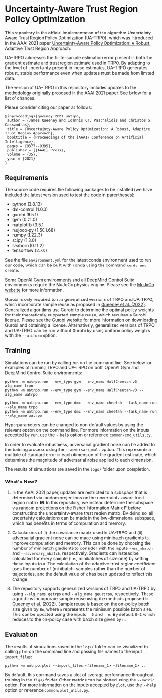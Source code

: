 # Uncertainty-Aware Trust Region Policy Optimization

This repository is the official implementation of the algorithm Uncertainty-Aware Trust Region Policy Optimization (UA-TRPO), which was introduced in the AAAI 2021 paper [Uncertainty-Aware Policy Optimization: A Robust, Adaptive Trust Region Approach](https://ojs.aaai.org/index.php/AAAI/article/view/17130).

UA-TRPO addresses the finite-sample estimation error present in both the gradient estimate and trust region estimate used in TRPO. By adapting to the level of uncertainty present in these estimates, UA-TRPO generates robust, stable performance even when updates must be made from limited data.

The version of UA-TRPO in this repository includes updates to the methodology originally proposed in the AAAI 2021 paper. See below for a list of changes.

Please consider citing our paper as follows:

```
@inproceedings{queeney_2021_uatrpo,
 author = {James Queeney and Ioannis Ch. Paschalidis and Christos G. Cassandras},
 title = {Uncertainty-Aware Policy Optimization: A Robust, Adaptive Trust Region Approach},
 booktitle = {Proceedings of the {AAAI} Conference on Artificial Intelligence},
 pages = {9377--9385},
 publisher = {{AAAI} Press},
 volume = {35},
 year = {2021}
}
```

## Requirements

The source code requires the following packages to be installed (we have included the latest version used to test the code in parentheses):

- python (3.8.13)
- dm-control (1.0.0)
- gurobi (9.5.1)
- gym (0.21.0)
- matplotlib (3.5.1)
- mujoco-py (1.50.1.68)
- numpy (1.22.3)
- scipy (1.8.0)
- seaborn (0.11.2)
- tensorflow (2.7.0)

See the file `environment.yml` for the latest conda environment used to run our code, which can be built with conda using the command `conda env create`.

Some OpenAI Gym environments and all DeepMind Control Suite environments require the MuJoCo physics engine. Please see the [MuJoCo website](https://mujoco.org/) for more information. 

Gurobi is only required to run generalized versions of TRPO and UA-TRPO, which incorporate sample reuse as proposed in [Queeney et al. (2022)](https://arxiv.org/abs/2206.13714). Generalized algorithms use Gurobi to determine the optimal policy weights for their theoretically supported sample reuse, which requires a Gurobi license. Please see the [Gurobi website](https://www.gurobi.com/downloads/) for more information on downloading Gurobi and obtaining a license. Alternatively, generalized versions of TRPO and UA-TRPO can be run without Gurobi by using uniform policy weights with the `--uniform` option.

## Training

Simulations can be run by calling `run` on the command line. See below for examples of running TRPO and UA-TRPO on both OpenAI Gym and DeepMind Control Suite environments:

```
python -m uatrpo.run --env_type gym --env_name HalfCheetah-v3 --alg_name trpo
python -m uatrpo.run --env_type gym --env_name HalfCheetah-v3 --alg_name uatrpo

python -m uatrpo.run --env_type dmc --env_name cheetah --task_name run --alg_name trpo
python -m uatrpo.run --env_type dmc --env_name cheetah --task_name run --alg_name uatrpo
```

Hyperparameters can be changed to non-default values by using the relevant option on the command line. For more information on the inputs accepted by `run`, use the `--help` option or reference `common/cmd_utils.py`.

In order to evaluate robustness, adversarial gradient noise can be added to the training process using the `--adversary_mult` option. This represents a multiple of standard error in each dimension of the gradient estimate, which determines the magnitude of adversarial noise applied to each dimension.

The results of simulations are saved in the `logs/` folder upon completion.

### What's New?

1. In the AAAI 2021 paper, updates are restricted to a subspace that is determined via random projections on the uncertainty-aware trust region matrix **M**. In this repository, we instead determine the subspace via random projections on the Fisher Information Matrix **F** *before* constructing the uncertainty-aware trust region matrix. By doing so, all uncertainty calculations can be made in the low-dimensional subspace, which has benefits in terms of computation and memory. 

2. Calculations of (i) the covariance matrix used in UA-TRPO and (ii) adversarial gradient noise can be made using minibatch gradients to improve computation and memory. This can be done by choosing the number of minibatch gradients to consider with the inputs `--ua_nbatch` and `--adversary_nbatch`, respectively. Gradients can instead be calculated for every sample (i.e., minibatches of size one) by setting these inputs to `0`. The calculation of the adaptive trust region coefficient uses the number of (minibatch) samples rather than the number of trajectories, and the default value of `c` has been updated to reflect this change.

3. The repository supports generalized versions of TRPO and UA-TRPO by using `--alg_name getrpo` and `--alg_name geuatrpo`, respectively. These algorithms incorporate sample reuse using the methods proposed in [Queeney et al. (2022)](https://arxiv.org/abs/2206.13714). Sample reuse is based on the on-policy batch size given by `Bn`, where `n` represents the minimum possible batch size. This can be updated using the inputs `--B` and `--n`. By default, `B=1` which reduces to the on-policy case with batch size given by `n`.

## Evaluation

The results of simulations saved in the `logs/` folder can be visualized by calling `plot` on the command line and passing file names to the input `--import_files`:

```
python -m uatrpo.plot --import_files <filename_1> <filename_2> ...
```

By default, this command saves a plot of average performance throughout training in the `figs/` folder. Other metrics can be plotted using the `--metric` option. For more information on the inputs accepted by `plot`, use the `--help` option or reference `common/plot_utils.py`.